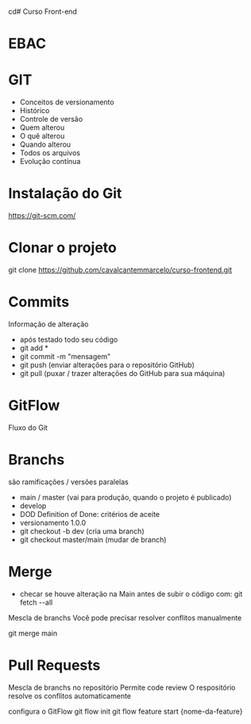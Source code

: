 cd# Curso Front-end
# EBAC

# GIT
- Conceitos de versionamento
- Histórico
- Controle de versão
- Quem alterou
- O quê alterou
- Quando alterou
- Todos os arquivos
- Evolução contínua

# Instalação do Git
https://git-scm.com/

# Clonar o projeto
git clone https://github.com/cavalcantemmarcelo/curso-frontend.git

# Commits
Informação de alteração

- após testado todo seu código
- git add * 
- git commit -m "mensagem" 
- git push (enviar alterações para o repositório GitHub) 
- git pull (puxar / trazer alterações do GitHub para sua máquina)

# GitFlow
Fluxo do Git

# Branchs
são ramificações / versões paralelas

- main / master (vai para produção, quando o projeto é publicado)
- develop
- DOD Definition of Done: critérios de aceite
- versionamento 1.0.0
- git checkout -b dev (cria uma branch) 
- git checkout master/main (mudar de branch)

# Merge
- checar se houve alteração na Main antes de subir o código com: git fetch --all

Mescla de branchs Você pode precisar resolver conflitos manualmente

git merge main

# Pull Requests
Mescla de branchs no repositório Permite code review O respositório resolve os conflitos automaticamente

configura o GitFlow
git flow init git flow feature start {nome-da-feature}
